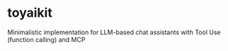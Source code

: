 # toyaikit
Minimalistic implementation for LLM-based chat assistants with Tool Use (function calling) and MCP
